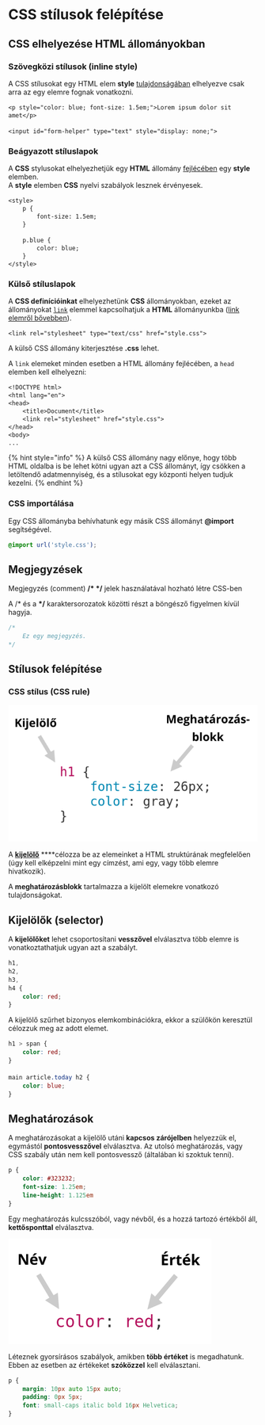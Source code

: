 # CSS stílusok felépítése

## CSS elhelyezése HTML állományokban

### Szövegközi stílusok \(inline style\)

A CSS stílusokat egy HTML elem **style** [tulajdonságában](../html/html-allomany-felepitese.md#tulajdonsagok-atributes) elhelyezve csak arra az egy elemre fognak vonatkozni.

```markup
<p style="color: blue; font-size: 1.5em;">Lorem ipsum dolor sit amet</p>

<input id="form-helper" type="text" style="display: none;">
```

### Beágyazott stíluslapok

A **CSS** stylusokat elhelyezhetjük egy **HTML** állomány [fejlécében](../html/html-elemek.md#html-dokumentum-fejlece) egy **style** elemben.  
A **style** elemben **CSS** nyelvi szabályok lesznek érvényesek.

```markup
<style>
    p {
        font-size: 1.5em;
    }
    
    p.blue {
        color: blue;
    }
</style>
```

### Külső stíluslapok

A **CSS definícióinkat** elhelyezhetünk **CSS** állományokban, ezeket az állományokat [`link`](../html/html-elemek.md#linkek) elemmel kapcsolhatjuk a **HTML** állományunkba \([link elemről bővebben](https://digikiad.gitbook.io/digitalis-kiadvanyok/~/edit/drafts/-LYRW05ddo4c8ZzXfrn6/html/html-elemek#linkek)\).

```markup
<link rel="stylesheet" type="text/css" href="style.css">
```

A külső CSS állomány kiterjesztése **.css** lehet.

A `link` elemeket minden esetben a HTML állomány fejlécében, a `head` elemben kell elhelyezni: 

```markup
<!DOCTYPE html>
<html lang="en">
<head>
    <title>Document</title>
    <link rel="stylesheet" href="style.css">
</head>
<body>
...
```

{% hint style="info" %}
A külső CSS állomány nagy előnye, hogy több HTML oldalba is be lehet kötni ugyan azt a CSS állományt, így csökken a letöltendő adatmennyiség, és a stílusokat egy központi helyen tudjuk kezelni.
{% endhint %}

### CSS importálása

Egy CSS állományba behívhatunk egy másik CSS állományt **@import** segítségével.

```css
@import url('style.css');
```

## Megjegyzések

Megjegyzés \(comment\) **/\*  \*/** jelek használatával hozható létre CSS-ben

A /\* és a **\*/** karaktersorozatok közötti részt a böngésző figyelmen kívül hagyja.

```css
/*
    Ez egy megjegyzés.
*/
```

## Stílusok felépítése

### CSS stílus \(CSS rule\)

![](../.gitbook/assets/cssrule.png)

A [**kijelölő**](kijelolok.md) ****célozza be az elemeinket a HTML struktúrának megfelelően \(úgy kell elképzelni mint egy címzést, ami egy, vagy több elemre hivatkozik\).  
  
A **meghatározásblokk** tartalmazza a kijelölt elemekre vonatkozó tulajdonságokat.

## Kijelölők \(selector\)

A **kijelölőket** lehet csoportosítani **vesszővel** elválasztva több elemre is vonatkoztathatjuk ugyan azt a szabályt.

```css
h1,
h2,
h3,
h4 {
    color: red;
}
```

A kijelölő szűrhet bizonyos elemkombinációkra, ekkor a szülőkön keresztül célozzuk meg az adott elemet.

```css
h1 > span {
    color: red;
}

main article.today h2 {
    color: blue;
}
```

## Meghatározások

A meghatározásokat a kijelölő utáni **kapcsos zárójelben** helyezzük el, egymástól **pontosvesszővel** elválasztva. Az utolsó meghatározás, vagy CSS szabály után nem kell pontosvessző \(általában ki szoktuk tenni\).

```css
p {
    color: #323232;
    font-size: 1.25em;
    line-height: 1.125em
}
```

Egy meghatározás kulcsszóból, vagy névből, és a hozzá tartozó értékből áll, **kettősponttal** elválasztva. 

![](../.gitbook/assets/cssrule2.png)

Léteznek gyorsírásos szabályok, amikben **több értéket** is megadhatunk. Ebben az esetben az értékeket **szóközzel** kell elválasztani.

```css
p {
    margin: 10px auto 15px auto;
    padding: 0px 5px;
    font: small-caps italic bold 16px Helvetica;
}
```

